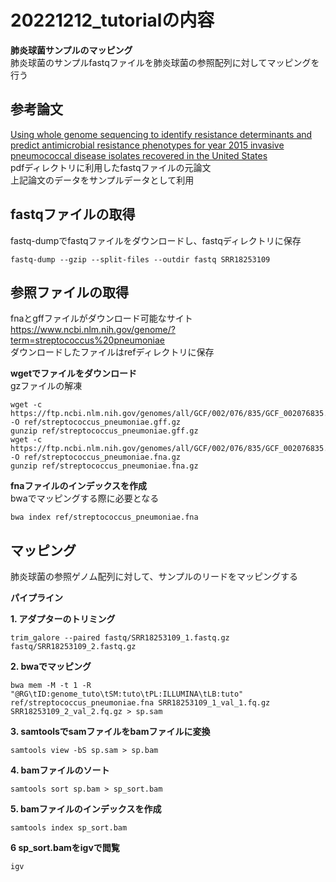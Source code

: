 # 20221212_tutorialの内容  
**肺炎球菌サンプルのマッピング**  
肺炎球菌のサンプルfastqファイルを肺炎球菌の参照配列に対してマッピングを行う  

## 参考論文  
[Using whole genome sequencing to identify resistance determinants and predict antimicrobial resistance phenotypes for year 2015 invasive pneumococcal disease isolates recovered in the United States](https://pubmed.ncbi.nlm.nih.gov/27542334/)  
pdfディレクトリに利用したfastqファイルの元論文  
上記論文のデータをサンプルデータとして利用

## fastqファイルの取得
fastq-dumpでfastqファイルをダウンロードし、fastqディレクトリに保存
```
fastq-dump --gzip --split-files --outdir fastq SRR18253109
```

## 参照ファイルの取得
fnaとgffファイルがダウンロード可能なサイト  
https://www.ncbi.nlm.nih.gov/genome/?term=streptococcus%20pneumoniae  
ダウンロードしたファイルはrefディレクトリに保存  

**wgetでファイルをダウンロード**  
gzファイルの解凍  
```
wget -c https://ftp.ncbi.nlm.nih.gov/genomes/all/GCF/002/076/835/GCF_002076835.1_ASM207683v1/GCF_002076835.1_ASM207683v1_genomic.gff.gz -O ref/streptococcus_pneumoniae.gff.gz
gunzip ref/streptococcus_pneumoniae.gff.gz
wget -c https://ftp.ncbi.nlm.nih.gov/genomes/all/GCF/002/076/835/GCF_002076835.1_ASM207683v1/GCF_002076835.1_ASM207683v1_genomic.fna.gz -O ref/streptococcus_pneumoniae.fna.gz
gunzip ref/streptococcus_pneumoniae.fna.gz
```
**fnaファイルのインデックスを作成**  
bwaでマッピングする際に必要となる  
```
bwa index ref/streptococcus_pneumoniae.fna
```

## マッピング
肺炎球菌の参照ゲノム配列に対して、サンプルのリードをマッピングする  
  
**パイプライン**

**1. アダプターのトリミング**   
```
trim_galore --paired fastq/SRR18253109_1.fastq.gz fastq/SRR18253109_2.fastq.gz
```

**2. bwaでマッピング**  
```
bwa mem -M -t 1 -R "@RG\tID:genome_tuto\tSM:tuto\tPL:ILLUMINA\tLB:tuto" ref/streptococcus_pneumoniae.fna SRR18253109_1_val_1.fq.gz SRR18253109_2_val_2.fq.gz > sp.sam
```

**3. samtoolsでsamファイルをbamファイルに変換**
```
samtools view -bS sp.sam > sp.bam
```

**4. bamファイルのソート**
```
samtools sort sp.bam > sp_sort.bam
```

**5. bamファイルのインデックスを作成**
```
samtools index sp_sort.bam
```

**6 sp_sort.bamをigvで閲覧**
```
igv
```

